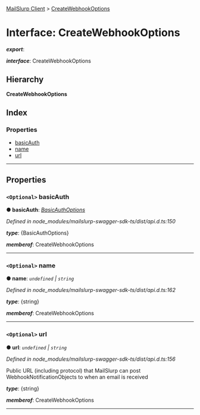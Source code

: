 [MailSlurp Client](../README.md) > [CreateWebhookOptions](../interfaces/createwebhookoptions.md)

# Interface: CreateWebhookOptions

*__export__*: 

*__interface__*: CreateWebhookOptions

## Hierarchy

**CreateWebhookOptions**

## Index

### Properties

* [basicAuth](createwebhookoptions.md#basicauth)
* [name](createwebhookoptions.md#name)
* [url](createwebhookoptions.md#url)

---

## Properties

<a id="basicauth"></a>

### `<Optional>` basicAuth

**● basicAuth**: *[BasicAuthOptions](basicauthoptions.md)*

*Defined in node_modules/mailslurp-swagger-sdk-ts/dist/api.d.ts:150*

*__type__*: {BasicAuthOptions}

*__memberof__*: CreateWebhookOptions

___
<a id="name"></a>

### `<Optional>` name

**● name**: *`undefined` \| `string`*

*Defined in node_modules/mailslurp-swagger-sdk-ts/dist/api.d.ts:162*

*__type__*: {string}

*__memberof__*: CreateWebhookOptions

___
<a id="url"></a>

### `<Optional>` url

**● url**: *`undefined` \| `string`*

*Defined in node_modules/mailslurp-swagger-sdk-ts/dist/api.d.ts:156*

Public URL (including protocol) that MailSlurp can post WebhookNotificationObjects to when an email is received

*__type__*: {string}

*__memberof__*: CreateWebhookOptions

___

